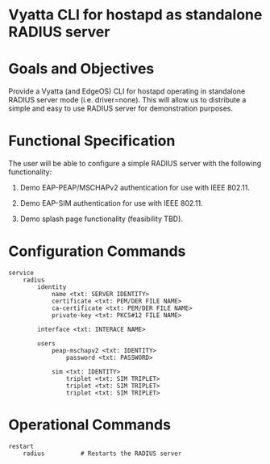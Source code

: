 Vyatta CLI for hostapd as standalone RADIUS server
==================================================

# Goals and Objectives

Provide a Vyatta (and EdgeOS) CLI for hostapd operating in standalone RADIUS
server mode (i.e. driver=none). This will allow us to distribute a simple and
easy to use RADIUS server for demonstration purposes.

# Functional Specification

The user will be able to configure a simple RADIUS server with the following
functionality:

1. Demo EAP-PEAP/MSCHAPv2 authentication for use with IEEE 802.11.

2. Demo EAP-SIM authentication for use with IEEE 802.11.

3. Demo splash page functionality (feasibility TBD).

# Configuration Commands

    service
        radius
            identity
                name <txt: SERVER IDENTITY>
                certificate <txt: PEM/DER FILE NAME>
                ca-certificate <txt: PEM/DER FILE NAME>
                private-key <txt: PKCS#12 FILE NAME>

            interface <txt: INTERACE NAME>

            users
                peap-mschapv2 <txt: IDENTITY>
                    password <txt: PASSWORD>

                sim <txt: IDENTITY>
                    triplet <txt: SIM TRIPLET>
                    triplet <txt: SIM TRIPLET>
                    triplet <txt: SIM TRIPLET>

# Operational Commands

    restart
        radius          # Restarts the RADIUS server

